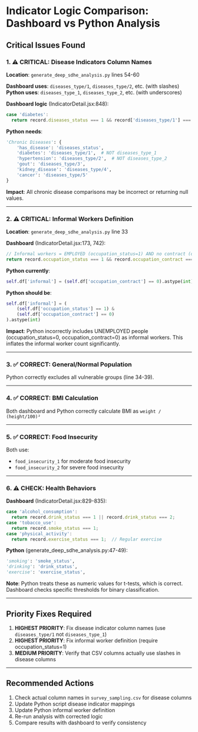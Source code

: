 # Indicator Logic Comparison: Dashboard vs Python Analysis

## Critical Issues Found

### 1. ⚠️ CRITICAL: Disease Indicators Column Names
**Location**: `generate_deep_sdhe_analysis.py` lines 54-60

**Dashboard uses**: `diseases_type/1`, `diseases_type/2`, etc. (with slashes)
**Python uses**: `diseases_type_1`, `diseases_type_2`, etc. (with underscores)

**Dashboard logic** (IndicatorDetail.jsx:848):
```javascript
case 'diabetes':
  return record.diseases_status === 1 && record['diseases_type/1'] === 1;
```

**Python needs**:
```python
'Chronic Diseases': {
    'has_disease': 'diseases_status',
    'diabetes': 'diseases_type/1',  # NOT diseases_type_1
    'hypertension': 'diseases_type/2',  # NOT diseases_type_2
    'gout': 'diseases_type/3',
    'kidney_disease': 'diseases_type/4',
    'cancer': 'diseases_type/5'
}
```

**Impact**: All chronic disease comparisons may be incorrect or returning null values.

---

### 2. ⚠️ CRITICAL: Informal Workers Definition
**Location**: `generate_deep_sdhe_analysis.py` line 33

**Dashboard** (IndicatorDetail.jsx:173, 742):
```javascript
// Informal workers = EMPLOYED (occupation_status=1) AND no contract (occupation_contract=0)
return record.occupation_status === 1 && record.occupation_contract === 0;
```

**Python currently**:
```python
self.df['informal'] = (self.df['occupation_contract'] == 0).astype(int)
```

**Python should be**:
```python
self.df['informal'] = (
    (self.df['occupation_status'] == 1) &
    (self.df['occupation_contract'] == 0)
).astype(int)
```

**Impact**: Python incorrectly includes UNEMPLOYED people (occupation_status=0, occupation_contract=0) as informal workers. This inflates the informal worker count significantly.

---

### 3. ✅ CORRECT: General/Normal Population
Python correctly excludes all vulnerable groups (line 34-39).

---

### 4. ✅ CORRECT: BMI Calculation
Both dashboard and Python correctly calculate BMI as `weight / (height/100)²`

---

### 5. ✅ CORRECT: Food Insecurity
Both use:
- `food_insecurity_1` for moderate food insecurity
- `food_insecurity_2` for severe food insecurity

---

### 6. ⚠️ CHECK: Health Behaviors

**Dashboard** (IndicatorDetail.jsx:829-835):
```javascript
case 'alcohol_consumption':
  return record.drink_status === 1 || record.drink_status === 2;
case 'tobacco_use':
  return record.smoke_status === 1;
case 'physical_activity':
  return record.exercise_status === 1;  // Regular exercise
```

**Python** (generate_deep_sdhe_analysis.py:47-49):
```python
'smoking': 'smoke_status',
'drinking': 'drink_status',
'exercise': 'exercise_status',
```

**Note**: Python treats these as numeric values for t-tests, which is correct. Dashboard checks specific thresholds for binary classification.

---

## Priority Fixes Required

1. **HIGHEST PRIORITY**: Fix disease indicator column names (use `diseases_type/1` not `diseases_type_1`)
2. **HIGHEST PRIORITY**: Fix informal worker definition (require occupation_status=1)
3. **MEDIUM PRIORITY**: Verify that CSV columns actually use slashes in disease columns

---

## Recommended Actions

1. Check actual column names in `survey_sampling.csv` for disease columns
2. Update Python script disease indicator mappings
3. Update Python informal worker definition
4. Re-run analysis with corrected logic
5. Compare results with dashboard to verify consistency

